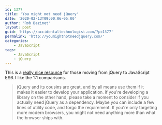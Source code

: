```yaml
---
id: 1377
title: 'You might not need jQuery'
date: '2020-02-13T09:00:06-05:00'
author: 'Rob Bazinet'
layout: post
guid: 'https://accidentaltechnologist.com/?p=1377'
permalink: 'http://youmightnotneedjquery.com/'
categories:
    - JavaScript
tags:
    - JavaScript
    - jQuery
---
```


This is a [really nice resource](http://youmightnotneedjquery.com/) for those moving from jQuery to JavaScript ES6. I like the 1:1 comparisons.

> jQuery and its cousins are great, and by all means use them if it makes it easier to develop your application. If you're developing a library on the other hand, please take a moment to consider if you actually need jQuery as a dependency. Maybe you can include a few lines of utility code, and forgo the requirement. If you're only targeting more modern browsers, you might not need anything more than what the browser ships with.